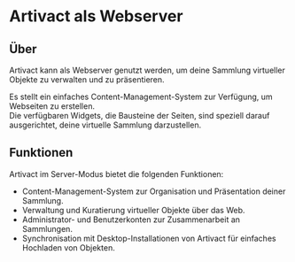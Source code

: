 # Artivact als Webserver

## Über

Artivact kann als Webserver genutzt werden, um deine Sammlung virtueller Objekte zu verwalten und zu präsentieren.

Es stellt ein einfaches Content-Management-System zur Verfügung, um Webseiten zu erstellen.  
Die verfügbaren Widgets, die Bausteine der Seiten, sind speziell darauf ausgerichtet, deine virtuelle Sammlung
darzustellen.

## Funktionen

Artivact im Server-Modus bietet die folgenden Funktionen:

- Content-Management-System zur Organisation und Präsentation deiner Sammlung.
- Verwaltung und Kuratierung virtueller Objekte über das Web.
- Administrator- und Benutzerkonten zur Zusammenarbeit an Sammlungen.
- Synchronisation mit Desktop-Installationen von Artivact für einfaches Hochladen von Objekten.
